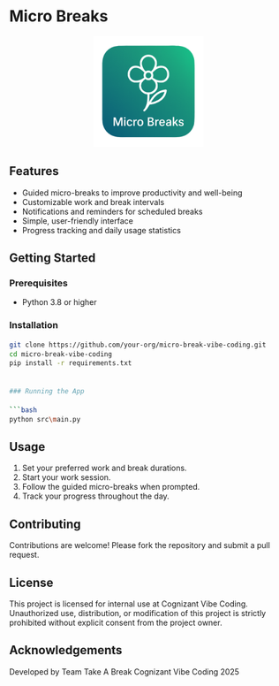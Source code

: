 # Micro Breaks
<p align="center">
    <img src="assets/logo.png" alt="Micro Break Logo" width="200"/>
</p>

## Features

- Guided micro-breaks to improve productivity and well-being
- Customizable work and break intervals
- Notifications and reminders for scheduled breaks
- Simple, user-friendly interface
- Progress tracking and daily usage statistics

## Getting Started

### Prerequisites

- Python 3.8 or higher

### Installation

```bash
git clone https://github.com/your-org/micro-break-vibe-coding.git
cd micro-break-vibe-coding
pip install -r requirements.txt


### Running the App

```bash
python src\main.py
```

## Usage

1. Set your preferred work and break durations.
2. Start your work session.
3. Follow the guided micro-breaks when prompted.
4. Track your progress throughout the day.

## Contributing

Contributions are welcome! Please fork the repository and submit a pull request.

## License
This project is licensed for internal use at Cognizant Vibe Coding. Unauthorized use, distribution, or modification of this project is strictly prohibited without explicit consent from the project owner.

## Acknowledgements

Developed by Team Take A Break
Cognizant Vibe Coding 2025